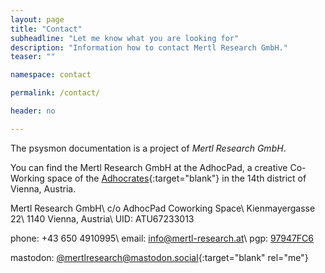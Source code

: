 ```yaml
---
layout: page
title: "Contact"
subheadline: "Let me know what you are looking for"
description: "Information how to contact Mertl Research GmbH."
teaser: ""

namespace: contact

permalink: /contact/

header: no

---
```

The psysmon documentation is a project of *Mertl Research GmbH*.

You can find the Mertl Research GmbH at the AdhocPad, a creative Co-Working space of the [Adhocrates][1]{:target="blank"} in the 14th district of Vienna, Austria.

Mertl Research GmbH\\
c/o AdhocPad Coworking Space\\
Kienmayergasse 22\\
1140 Vienna, Austria\\
UID: ATU67233013

phone: +43 650 4910995\\
email: [info@mertl-research.at][4]\\
pgp: [97947FC6][2]

mastodon: [@mertlresearch@mastodon.social][3]{:target="blank" rel="me"}


[1]: http://www.adhocrates.net/
[2]: /assets/pgp/97947FC6.asc
[3]: https://mastodon.social/@mertlresearch
[4]: mailto:info@mertl-research.at

